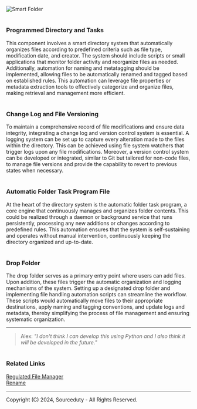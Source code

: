 ![Smart Folder](https://github.com/sourceduty/Smart_Folder/assets/123030236/81975a10-16ba-4a5b-aff2-937a5b3b11ee)

#
### Programmed Directory and Tasks

This component involves a smart directory system that automatically organizes files according to predefined criteria such as file type, modification date, and creator. The system should include scripts or small applications that monitor folder activity and reorganize files as needed. Additionally, automation for naming and metatagging should be implemented, allowing files to be automatically renamed and tagged based on established rules. This automation can leverage file properties or metadata extraction tools to effectively categorize and organize files, making retrieval and management more efficient.

#
### Change Log and File Versioning

To maintain a comprehensive record of file modifications and ensure data integrity, integrating a change log and version control system is essential. A logging system can be set up to capture every alteration made to the files within the directory. This can be achieved using file system watchers that trigger logs upon any file modifications. Moreover, a version control system can be developed or integrated, similar to Git but tailored for non-code files, to manage file versions and provide the capability to revert to previous states when necessary.

#
### Automatic Folder Task Program File

At the heart of the directory system is the automatic folder task program, a core engine that continuously manages and organizes folder contents. This could be realized through a daemon or background service that runs persistently, processing any new additions or changes according to predefined rules. This automation ensures that the system is self-sustaining and operates without manual intervention, continuously keeping the directory organized and up-to-date.

#
### Drop Folder

The drop folder serves as a primary entry point where users can add files. Upon addition, these files trigger the automatic organization and logging mechanisms of the system. Setting up a designated drop folder and implementing file handling automation scripts can streamline the workflow. These scripts would automatically move files to their appropriate destinations, apply naming and tagging conventions, and update logs and metadata, thereby simplifying the process of file management and ensuring systematic organization.

***

> Alex: *"I don't think I can develop this using Python and I also think it will be developed in the future."*

#
### Related Links

[Regulated File Manager](https://github.com/sourceduty/Regulated_File_Manager)
<br>
[Rename](https://github.com/sourceduty/Rename)

***
Copyright (C) 2024, Sourceduty - All Rights Reserved.

